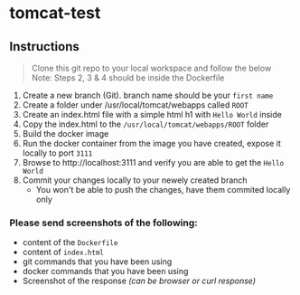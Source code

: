 # tomcat-test

## Instructions

> Clone this git repo to your local workspace and follow the below\
> Note: Steps 2, 3 & 4 should be inside the Dockerfile

1. Create a new branch (Git). branch name should be your `first name`
2. Create a folder under /usr/local/tomcat/webapps called `ROOT`
3. Create an index.html file with a simple html h1 with `Hello World` inside
4. Copy the index.html to the `/usr/local/tomcat/webapps/ROOT` folder
5. Build the docker image
6. Run the docker container from the image you have created, expose it locally to port `3111`
7. Browse to http://localhost:3111 and verify you are able to get the `Hello World`
8. Commit your changes locally to your newely created branch
    * You won't be able to push the changes, have them commited locally only

### Please send screenshots of the following:

* content of the `Dockerfile`
* content of `index.html`
* git commands that you have been using
* docker commands that you have been using
* Screenshot of the response *(can be browser or curl response)*
